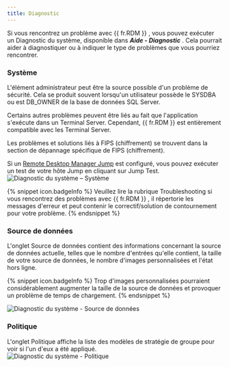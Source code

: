 ```yaml
---
title: Diagnostic
---
```

Si vous rencontrez un problème avec {{ fr.RDM }} , vous pouvez exécuter un Diagnostic du système, disponible dans ***Aide - Diagnostic*** . Cela pourrait aider à diagnostiquer ou à indiquer le type de problèmes que vous pourriez rencontrer. 

### Système 

L'élément administrateur peut être la source possible d'un problème de sécurité. Cela se produit souvent lorsqu'un utilisateur possède le SYSDBA ou est DB_OWNER de la base de données SQL Server.  

Certains autres problèmes peuvent être liés au fait que l'application s'exécute dans un Terminal Server. Cependant, {{ fr.RDM }} est entièrement compatible avec les Terminal Server.  

Les problèmes et solutions liés à FIPS (chiffrement) se trouvent dans la section de dépannage spécifique de FIPS (chiffrement).  

Si un [Remote Desktop Manager Jump](/fr/rdm/windows/overview/the-devolutions-platform/rdm-jump/) est configuré, vous pouvez exécuter un test de votre hôte Jump en cliquant sur Jump Test.  
![Diagnostic du système – Système](https://webdevolutions.azureedge.net/docs/fr/rdm/windows/clip10814.png) 

{% snippet icon.badgeInfo %} 
Veuillez lire la rubrique Troubleshooting si vous rencontrez des problèmes avec {{ fr.RDM }} , il répertorie les messages d'erreur et peut contenir le correctif/solution de contournement pour votre problème. 
{% endsnippet %}
 

### Source de données 

L'onglet Source de données contient des informations concernant la source de données actuelle, telles que le nombre d'entrées qu'elle contient, la taille de votre source de données, le nombre d'images personnalisées et l'état hors ligne. 

{% snippet icon.badgeInfo %} 
Trop d'images personnalisées pourraient considérablement augmenter la taille de la source de données et provoquer un problème de temps de chargement. 
{% endsnippet %}
 
![Diagnostic du système - Source de données](https://webdevolutions.azureedge.net/docs/fr/rdm/windows/clip11353.png) 

### Politique 

L'onglet Politique affiche la liste des modèles de stratégie de groupe pour voir si l'un d'eux a été appliqué.  
![Diagnostic du système - Politique](https://webdevolutions.azureedge.net/docs/fr/rdm/windows/clip11354.png) 
